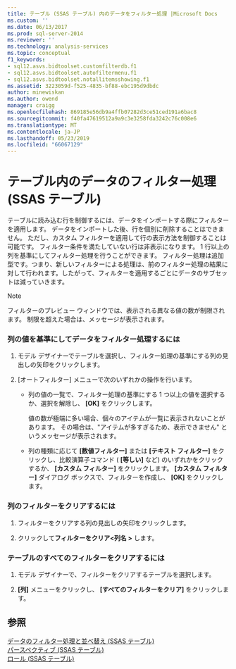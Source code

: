 ```yaml
---
title: テーブル (SSAS テーブル) 内のデータをフィルター処理 |Microsoft Docs
ms.custom: ''
ms.date: 06/13/2017
ms.prod: sql-server-2014
ms.reviewer: ''
ms.technology: analysis-services
ms.topic: conceptual
f1_keywords:
- sql12.asvs.bidtoolset.customfilterdb.f1
- sql12.asvs.bidtoolset.autofiltermenu.f1
- sql12.asvs.bidtoolset.notallitemsshowing.f1
ms.assetid: 3223059d-f525-4835-bf88-ebc195d9dbdc
author: minewiskan
ms.author: owend
manager: craigg
ms.openlocfilehash: 869185e56db9a4ffb07282d3ce51ced191a6bac8
ms.sourcegitcommit: f40fa47619512a9a9c3e3258fda3242c76c008e6
ms.translationtype: MT
ms.contentlocale: ja-JP
ms.lasthandoff: 05/23/2019
ms.locfileid: "66067129"
---
```

# <a name="filter-data-in-a-table-ssas-tabular"></a>テーブル内のデータのフィルター処理 (SSAS テーブル)
  テーブルに読み込む行を制御するには、データをインポートする際にフィルターを適用します。 データをインポートした後、行を個別に削除することはできません。 ただし、カスタム フィルターを適用して行の表示方法を制御することは可能です。 フィルター条件を満たしていない行は非表示になります。 1 行以上の列を基準にしてフィルター処理を行うことができます。 フィルター処理は追加型です。つまり、新しいフィルターによる処理は、前のフィルター処理の結果に対して行われます。したがって、フィルターを適用するごとにデータのサブセットは減っていきます。  
  
> [!NOTE]  
>  フィルターのプレビュー ウィンドウでは、表示される異なる値の数が制限されます。 制限を超えた場合は、メッセージが表示されます。  
  
### <a name="to-filter-data-based-on-column-values"></a>列の値を基準にしてデータをフィルター処理するには  
  
1.  モデル デザイナーでテーブルを選択し、フィルター処理の基準にする列の見出しの矢印をクリックします。  
  
2.  [オートフィルター] メニューで次のいずれかの操作を行います。  
  
    -   列の値の一覧で、フィルター処理の基準にする 1 つ以上の値を選択するか、選択を解除し、 **[OK]** をクリックします。  
  
         値の数が極端に多い場合、個々のアイテムが一覧に表示されないことがあります。 その場合は、"アイテムが多すぎるため、表示できません" というメッセージが表示されます。  
  
    -   列の種類に応じて **[数値フィルター]** または **[テキスト フィルター]** をクリックし、比較演算子コマンド ( **[等しい]** など) のいずれかをクリックするか、 **[カスタム フィルター]** をクリックします。 **[カスタム フィルター]** ダイアログ ボックスで、フィルターを作成し、 **[OK]** をクリックします。  
  
### <a name="to-clear-a-filter-for-a-column"></a>列のフィルターをクリアするには  
  
1.  フィルターをクリアする列の見出しの矢印をクリックします。  
  
2.  クリックして**フィルターをクリア\<列名 >** します。  
  
### <a name="to-clear-all-filters-for-a-table"></a>テーブルのすべてのフィルターをクリアするには  
  
1.  モデル デザイナーで、フィルターをクリアするテーブルを選択します。  
  
2.  **[列]** メニューをクリックし、 **[すべてのフィルターをクリア]** をクリックします。  
  
## <a name="see-also"></a>参照  
 [データのフィルター処理と並べ替え (SSAS テーブル)](../filter-and-sort-data-ssas-tabular.md)   
 [パースペクティブ (SSAS テーブル)](perspectives-ssas-tabular.md)   
 [ロール (SSAS テーブル)](roles-ssas-tabular.md)  
  
  
